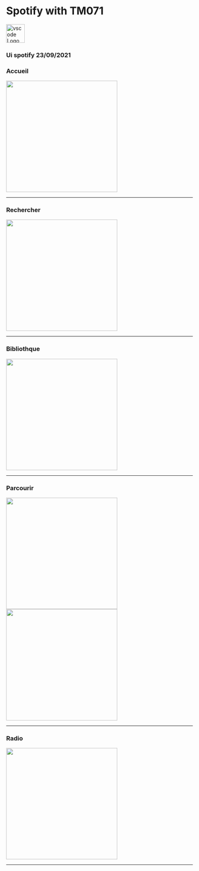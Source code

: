 <h1>Spotify with TM071</h1>
<img src="https://upload.wikimedia.org/wikipedia/commons/thumb/1/19/Spotify_logo_without_text.svg/1024px-Spotify_logo_without_text.svg.png" alt="vscode Logo" with="50" height="50"/>
<h3> Ui spotify 23/09/2021</h3>


<h3>Accueil</h3>
<img src="https://github.com/abenkoula71/spotify/blob/main/Screenshot_1633421127.png" width="300" />
<hr>
<h3>Rechercher</h3>
<img src="https://github.com/abenkoula71/spotify/blob/main/Screenshot_1633421139.png" width="300" />
<hr>
<h3>Bibliothque</h3>
<img src="https://github.com/abenkoula71/spotify/blob/main/Screenshot_1633421146.png" width="300" />
<hr>

<h3>Parcourir</h3>
<img src="https://github.com/abenkoula71/spotify/blob/main/Screenshot_1633421226.png" width="300" />
<img src="https://github.com/abenkoula71/spotify/blob/main/Screenshot_1633421237.png" width="300" />
<hr>

<h3>Radio</h3>
<img src="https://github.com/abenkoula71/spotify/blob/main/Screenshot_1633421233.png" width="300" />
<hr>

